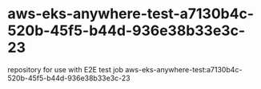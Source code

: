 # aws-eks-anywhere-test-a7130b4c-520b-45f5-b44d-936e38b33e3c-23
repository for use with E2E test job aws-eks-anywhere-test:a7130b4c-520b-45f5-b44d-936e38b33e3c-23
